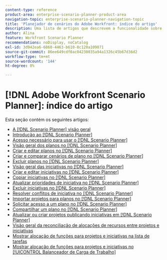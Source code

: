 ```yaml
---
content-type: reference
product-area: enterprise-scenario-planner-product-area
navigation-topic: enterprise-scenario-planner-navigation-topic
title: 'Planejador de cenários do Adobe Workfront: índice do artigo'
description: Uma lista de artigos que descrevem a funcionalidade sobre o Planejador de cenários do Workfront.
author: Alina
feature: Workfront Scenario Planner
recommendations: noDisplay, noCatalog
exl-id: 3d942ea6-6860-4463-b610-8c120a109071
source-git-commit: 86ee649cdf0ac04230035a94a1326c45b67d36d2
workflow-type: tm+mt
source-wordcount: '144'
ht-degree: 0%

---
```


# [!DNL Adobe Workfront Scenario Planner]: índice do artigo

Esta seção contém os seguintes artigos:

* [A [!DNL Scenario Planner] visão geral](../scenario-planner/scenario-planner-overview.md)
* [Introdução ao [!DNL Scenario Planner]](../scenario-planner/get-started-with-scenario-planning.md)
* [Acesso necessário para usar o [!DNL Scenario Planner]](../scenario-planner/access-needed-to-use-sp.md)
* [Visão geral dos planos no [!DNL Scenario Planner]](../scenario-planner/plans-overview.md)
* [Criar e editar planos no [!DNL Scenario Planner]](../scenario-planner/create-and-edit-plans.md)
* [Criar e comparar cenários de plano no [!DNL Scenario Planner]](../scenario-planner/create-and-compare-scenarios-for-a-plan.md)
* [Excluir planos no [!DNL Scenario Planner]](../scenario-planner/delete-plans.md)
* [Visão geral das iniciativas no [!DNL Scenario Planner]](../scenario-planner/initiatives-overview.md)
* [Criar e editar iniciativas no [!DNL Scenario Planner]](../scenario-planner/create-and-edit-initiatives.md)
* [Copiar iniciativas no [!DNL Scenario Planner]](../scenario-planner/copy-initiatives.md)
* [Atualizar prioridades de iniciativa no [!DNL Scenario Planner]](../scenario-planner/prioritize-initiatives.md)
* [Excluir iniciativas no [!DNL Scenario Planner]](../scenario-planner/delete-initiatives.md)
* [Resolver conflitos de iniciativa no [!DNL Scenario Planner]](../scenario-planner/resolve-conflicts-in-sp.md)
* [Importar projetos para planos no [!DNL Scenario Planner]](../scenario-planner/import-projects-to-plans.md)
* [Solicitar acesso a um plano no [!DNL Scenario Planner]](../scenario-planner/request-access-to-plan.md)
* [Compartilhar um plano no [!DNL Scenario Planner]](../scenario-planner/share-a-plan.md)
* [Atualizar ou criar projetos publicando iniciativas em [!DNL Scenario Planner]](../scenario-planner/publish-scenarios-update-projects.md)
* [Visão geral da reconciliação de alocações de recursos entre projetos e iniciativas](../scenario-planner/overview-reconcile-allocations-between-projects-initiatives.md)
* [Mostrar alocação de funções para projetos e iniciativas na lista de tarefas](../scenario-planner/show-role-allocation-task-list-nwe.md)
* [Mostrar alocação de funções para projetos e iniciativas no [!UICONTROL Balanceador de Carga de Trabalho]](../scenario-planner/show-role-allocation-workload-balancer.md)

 
